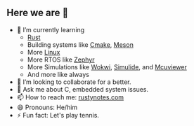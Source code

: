 ## Here we are 👋

- 🌱 I’m currently learning
    - [Rust](https://doc.rust-lang.org/book/index.html)
    - Building systems like [Cmake](https://cmake.org), [Meson](https://mesonbuild.com)
    - More [Linux](https://hub.docker.com/search?type=image&categories=Internet+of+Things&categories=Operating+Systems&operating_system=linux)
    - More RTOS like [Zephyr](https://www.zephyrproject.org)
    - More Simulations like [Wokwi](https://wokwi.com), [Simulide](https://simulide.com/p), and [Mcuviewer](https://hackaday.io/project/192657-mcuviewer)
    - And more like always
- 👯 I’m looking to collaborate for a better.
- 💬 Ask me about C, embedded system issues.
- 📫 How to reach me: [rustynotes.com](https://rustynotes.com)
- 😄 Pronouns: He/him
- ⚡ Fun fact: Let's play tennis.
